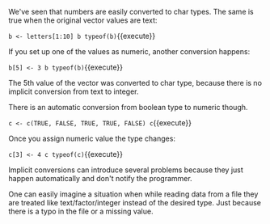 We've seen that numbers are easily converted to char types.
The same is true when the original vector values are text:

`b <- letters[1:10]
b
typeof(b)`{{execute}}

If you set up one of the values as numeric, another conversion happens:

`b[5] <- 3
b
typeof(b)`{{execute}}

The 5th value of the vector was converted to char type, because there is no implicit conversion from text to integer.

There is an automatic conversion from boolean type to numeric though.

`c <- c(TRUE, FALSE, TRUE, TRUE, FALSE)
c`{{execute}}

Once you assign numeric value the type changes:

`c[3] <- 4
c
typeof(c)`{{execute}}

Implicit conversions can introduce several problems because they just happen automatically and don't notify the programmer.

One can easily imagine a situation when while reading data from a file they are treated like text/factor/integer instead of the desired type. Just because there is a typo in the file or a missing value.
